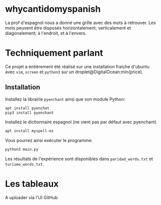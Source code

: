 # whycantidomyspanish


La prof d'espagnol nous a donné une grille avec des mots à retrouver. Les mots peuvent être disposés horizontalement, verticalement et diagonalement; à l'endroit, et à l'envers.

# Techniquement parlant

Ce projet a entièrement été réalisé sur une installation fraiche d'ubuntu avec `vim`, `screen` et `python3` sur un droplet@DigitalOcean:min(price).

## Installation 

Installez la librairie `pyenchant` ainsi que son module Python:

```bash
apt install pyenchat
pip3 install pyenchant
```

Installez le dictionnaire espagnol (ne vient pas par défaut avec pyenchant)
```bash
apt install myspell-es
```

Vous pourrez ainsi exécuter le programme: 

```bash
python3 main.py
```

Les résultats de l'expérience sont disponibles dans `paridad_words.txt` et `turismo_words.txt`.

# Les tableaux

A uploader via l'UI GitHub
